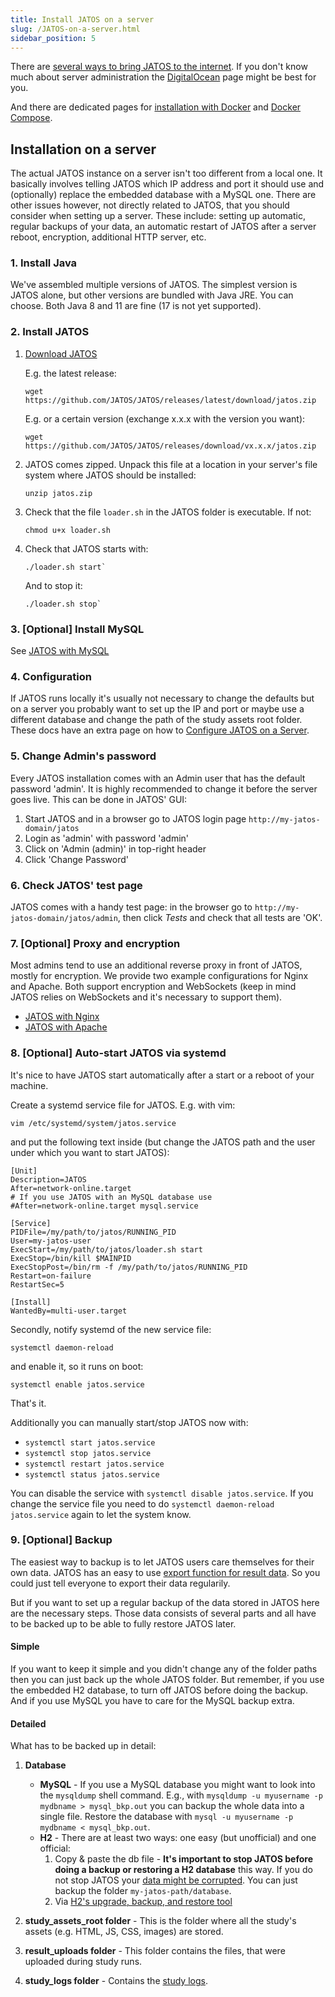 ```yaml
---
title: Install JATOS on a server
slug: /JATOS-on-a-server.html
sidebar_position: 5
---
```


There are [several ways to bring JATOS to the internet](Bring-your-JATOS-online.html). If you don't know much about server administration the [DigitalOcean](JATOS-on-DigitalOcean.html) page might be best for you.

And there are dedicated pages for [installation with Docker](/Install-JATOS-via-Docker.html) and [Docker Compose](/JATOS-with-Docker-Compose.html).

## Installation on a server

The actual JATOS instance on a server isn't too different from a local one. It basically involves telling JATOS which IP address and port it should use and (optionally) replace the embedded database with a MySQL one. There are other issues however, not directly related to JATOS, that you should consider when setting up a server. These include: setting up automatic, regular backups of your data, an automatic restart of JATOS after a server reboot, encryption, additional HTTP server, etc.


### 1. Install Java

We've assembled multiple versions of JATOS. The simplest version is JATOS alone, but other versions are bundled with Java JRE. You can choose. Both Java 8 and 11 are fine (17 is not yet supported). 


### 2. Install JATOS

1. [Download JATOS](https://github.com/JATOS/JATOS/releases)

   E.g. the latest release:

   ```shell
   wget https://github.com/JATOS/JATOS/releases/latest/download/jatos.zip
   ```

   E.g. or a certain version (exchange x.x.x with the version you want):
   
   ```shell
   wget https://github.com/JATOS/JATOS/releases/download/vx.x.x/jatos.zip
   ```

1. JATOS comes zipped. Unpack this file at a location in your server's file system where JATOS should be installed:

   ```shell
   unzip jatos.zip
   ```

1. Check that the file `loader.sh` in the JATOS folder is executable. If not:

   ```shell
   chmod u+x loader.sh
   ```

1. Check that JATOS starts with:

   ```shell
   ./loader.sh start`
   ```

   And to stop it:

   ```shell
   ./loader.sh stop`
   ```


### 3. [Optional] Install MySQL

See [JATOS with MySQL](JATOS-with-MySQL.html)


### 4. Configuration

If JATOS runs locally it's usually not necessary to change the defaults but on a server you probably want to set up the IP and port or maybe use a different database and change the path of the study assets root folder. These docs have an extra page on how to [Configure JATOS on a Server](Configure-JATOS-on-a-Server.html).


### 5. Change Admin's password

Every JATOS installation comes with an Admin user that has the default password 'admin'. It is highly recommended to change it before the server goes live. This can be done in JATOS' GUI:

1. Start JATOS and in a browser go to JATOS login page `http://my-jatos-domain/jatos` 
1. Login as 'admin' with password 'admin'
1. Click on 'Admin (admin)' in top-right header
1. Click 'Change Password'


### 6. Check JATOS' test page

JATOS comes with a handy test page: in the browser go to `http://my-jatos-domain/jatos/admin`, then click _Tests_ and check that all tests are 'OK'.


### 7. [Optional] Proxy and encryption

Most admins tend to use an additional reverse proxy in front of JATOS, mostly for encryption. We provide two example configurations for Nginx and Apache. Both support encryption and WebSockets (keep in mind JATOS relies on WebSockets and it's necessary to support them).

* [JATOS with Nginx](JATOS-with-Nginx.html)
* [JATOS with Apache](JATOS-with-Apache.html)


### 8. [Optional] Auto-start JATOS via systemd

It's nice to have JATOS start automatically after a start or a reboot of your machine.

Create a systemd service file for JATOS. E.g. with vim:

```shell
vim /etc/systemd/system/jatos.service
```

and put the following text inside (but change the JATOS path and the user under which you want to start JATOS):

```shell
[Unit]
Description=JATOS
After=network-online.target
# If you use JATOS with an MySQL database use
#After=network-online.target mysql.service

[Service]
PIDFile=/my/path/to/jatos/RUNNING_PID
User=my-jatos-user
ExecStart=/my/path/to/jatos/loader.sh start
ExecStop=/bin/kill $MAINPID
ExecStopPost=/bin/rm -f /my/path/to/jatos/RUNNING_PID
Restart=on-failure
RestartSec=5

[Install]
WantedBy=multi-user.target
```

Secondly, notify systemd of the new service file:

```shell
systemctl daemon-reload
```

and enable it, so it runs on boot:

```shell
systemctl enable jatos.service
```

That's it.

Additionally you can manually start/stop JATOS now with:
* `systemctl start jatos.service`
* `systemctl stop jatos.service`
* `systemctl restart jatos.service`
* `systemctl status jatos.service`

You can disable the service with `systemctl disable jatos.service`. If you change the service file you need to do `systemctl daemon-reload jatos.service` again to let the system know.


### 9. [Optional] Backup

The easiest way to backup is to let JATOS users care themselves for their own data. JATOS has an easy to use [export function for result data](Manage-results.html). So you could just tell everyone to export their data regularily.

But if you want to set up a regular backup of the data stored in JATOS here are the necessary steps. Those data consists of several parts and all have to be backed up to be able to fully restore JATOS later.

#### Simple

If you want to keep it simple and you didn't change any of the folder paths then you can just back up the whole JATOS folder. But remember, if you use the embedded H2 database, to turn off JATOS before doing the backup. And if you use MySQL you have to care for the MySQL backup extra.

#### Detailed

What has to be backed up in detail:

1. **Database**
    * **MySQL** - If you use a MySQL database you might want to look into the `mysqldump` shell command. E.g., with `mysqldump -u myusername -p mydbname > mysql_bkp.out` you can backup the whole data into a single file. Restore the database with `mysql -u myusername -p mydbname < mysql_bkp.out`.
    * **H2** - There are at least two ways: one easy (but unofficial) and one official:
      1. Copy & paste the db file - **It's important to stop JATOS before doing a backup or restoring a H2 database** this way. If you do not stop JATOS your [data might be corrupted](Troubleshooting.html#database-is-corrupted). You can just backup the folder `my-jatos-path/database`.
      1. Via [H2's upgrade, backup, and restore tool](http://www.h2database.com/html/tutorial.html#upgrade_backup_restore)

1. **study_assets_root folder** - This is the folder where all the study's assets (e.g. HTML, JS, CSS, images) are stored.

1. **result_uploads folder** - This folder contains the files, that were uploaded during study runs.

1. **study_logs folder** - Contains the [study logs](Study-Log.html).


